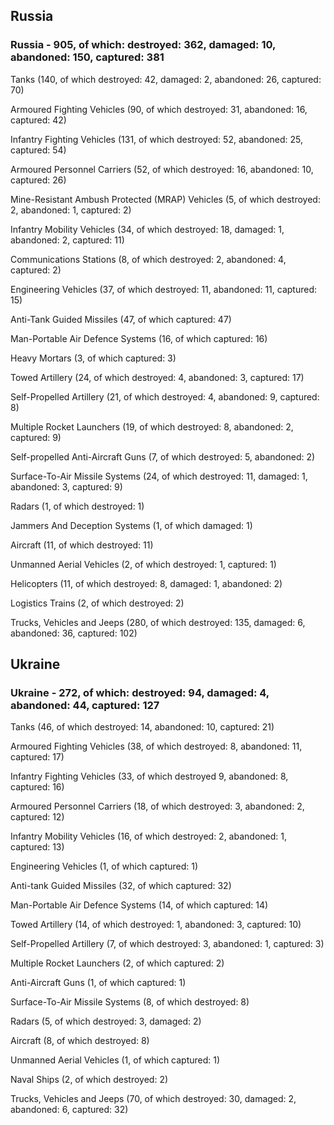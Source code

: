 
 
 ## Russia
 
 ### Russia - 905, of which: destroyed: 362, damaged: 10, abandoned: 150, captured: 381

 

 

 Tanks (140, of which destroyed: 42, damaged: 2, abandoned: 26, captured: 70)

 Armoured Fighting Vehicles (90, of which destroyed: 31, abandoned: 16, captured: 42)

 Infantry Fighting Vehicles (131, of which destroyed: 52, abandoned: 25, captured: 54)

 Armoured Personnel Carriers (52, of which destroyed: 16, abandoned: 10, captured: 26)

 Mine-Resistant Ambush Protected (MRAP) Vehicles (5, of which destroyed: 2, abandoned: 1, captured: 2)

 Infantry Mobility Vehicles (34, of which destroyed: 18, damaged: 1, abandoned: 2, captured: 11)

 Communications Stations (8, of which destroyed: 2, abandoned: 4, captured: 2)

 Engineering Vehicles (37, of which destroyed: 11, abandoned: 11, captured: 15)

 Anti-Tank Guided Missiles (47, of which captured: 47)

 Man-Portable Air Defence Systems (16, of which captured: 16)

 Heavy Mortars (3, of which captured: 3)

 Towed Artillery (24, of which destroyed: 4, abandoned: 3, captured: 17)

 Self-Propelled Artillery (21, of which destroyed: 4, abandoned: 9, captured: 8)

 Multiple Rocket Launchers (19, of which destroyed: 8, abandoned: 2, captured: 9)

 Self-propelled Anti-Aircraft Guns (7, of which destroyed: 5, abandoned: 2)

 Surface-To-Air Missile Systems (24, of which destroyed: 11, damaged: 1, abandoned: 3, captured: 9)

 Radars (1, of which destroyed: 1)

 Jammers And Deception Systems (1, of which damaged: 1)

 Aircraft (11, of which destroyed: 11)

 Unmanned Aerial Vehicles (2, of which destroyed: 1, captured: 1)

 Helicopters (11, of which destroyed: 8, damaged: 1, abandoned: 2)

 Logistics Trains (2, of which destroyed: 2)

 Trucks, Vehicles and Jeeps (280, of which destroyed: 135, damaged: 6, abandoned: 36, captured: 102)

 
 
 ## Ukraine
 
 ### Ukraine - 272, of which: destroyed: 94, damaged: 4, abandoned: 44, captured: 127

 

 

 Tanks (46, of which destroyed: 14, abandoned: 10, captured: 21)

 Armoured Fighting Vehicles (38, of which destroyed: 8, abandoned: 11, captured: 17)

 Infantry Fighting Vehicles (33, of which destroyed 9, abandoned: 8, captured: 16)

 Armoured Personnel Carriers (18, of which destroyed: 3, abandoned: 2, captured: 12)

 Infantry Mobility Vehicles (16, of which destroyed: 2, abandoned: 1, captured: 13)

 Engineering Vehicles (1, of which captured: 1)

 Anti-tank Guided Missiles (32, of which captured: 32)

 Man-Portable Air Defence Systems (14, of which captured: 14)

 Towed Artillery (14, of which destroyed: 1, abandoned: 3, captured: 10)

 Self-Propelled Artillery (7, of which destroyed: 3, abandoned: 1, captured: 3)

 Multiple Rocket Launchers (2, of which captured: 2)

 Anti-Aircraft Guns (1, of which captured: 1)

 Surface-To-Air Missile Systems (8, of which destroyed: 8)

 

 

 Radars (5, of which destroyed: 3, damaged: 2)

 Aircraft (8, of which destroyed: 8)

 Unmanned Aerial Vehicles (1, of which captured: 1)

 Naval Ships (2, of which destroyed: 2)

 Trucks, Vehicles and Jeeps (70, of which destroyed: 30, damaged: 2, abandoned: 6, captured: 32)

